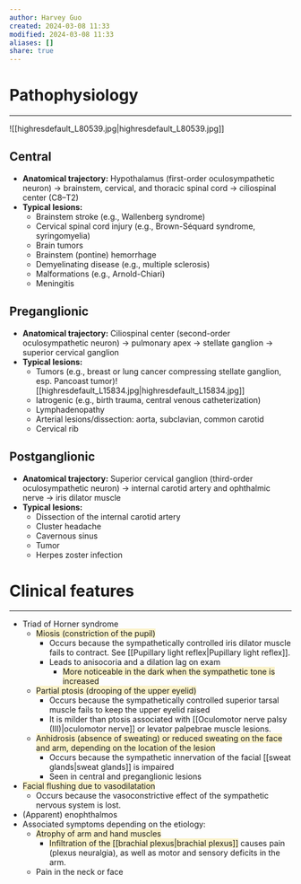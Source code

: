 ```yaml
---
author: Harvey Guo
created: 2024-03-08 11:33
modified: 2024-03-08 11:33
aliases: []
share: true
---
```

# Pathophysiology
---
![[highresdefault_L80539.jpg|highresdefault_L80539.jpg]]
## Central
- **Anatomical trajectory:** Hypothalamus (first-order oculosympathetic neuron) → brainstem, cervical, and thoracic spinal cord → ciliospinal center (C8–T2)
- **Typical lesions:**
    - Brainstem stroke (e.g., Wallenberg syndrome)
    - Cervical spinal cord injury (e.g., Brown-Séquard syndrome, syringomyelia)
    - Brain tumors
    - Brainstem (pontine) hemorrhage
    - Demyelinating disease (e.g., multiple sclerosis)
    - Malformations (e.g., Arnold-Chiari)
    - Meningitis
## Preganglionic
- **Anatomical trajectory:** Ciliospinal center (second-order oculosympathetic neuron) → pulmonary apex → stellate ganglion → superior cervical ganglion
- **Typical lesions:**
    - Tumors (e.g., breast or lung cancer compressing stellate ganglion, esp. Pancoast tumor)![[highresdefault_L15834.jpg|highresdefault_L15834.jpg]]
    - Iatrogenic (e.g., birth trauma, central venous catheterization)
    - Lymphadenopathy
    - Arterial lesions/dissection: aorta, subclavian, common carotid
    - Cervical rib
## Postganglionic
- **Anatomical trajectory:** Superior cervical ganglion (third-order oculosympathetic neuron) → internal carotid artery and ophthalmic nerve → iris dilator muscle
- **Typical lesions:**
    - Dissection of the internal carotid artery
    - Cluster headache
    - Cavernous sinus
    - Tumor
    - Herpes zoster infection
# Clinical features
---
- Triad of Horner syndrome 
	- <span style="background:rgba(240, 200, 0, 0.2)">Miosis (constriction of the pupil)</span>
		- Occurs because the sympathetically controlled iris dilator muscle fails to contract. See [[Pupillary light reflex|Pupillary light reflex]].
		- Leads to anisocoria and a dilation lag on exam
			- <span style="background:rgba(240, 200, 0, 0.2)">More noticeable in the dark when the sympathetic tone is increased</span>
	- <span style="background:rgba(240, 200, 0, 0.2)">Partial ptosis (drooping of the upper eyelid)</span>
		- Occurs because the sympathetically controlled superior tarsal muscle fails to keep the upper eyelid raised
		- It is milder than ptosis associated with [[Oculomotor nerve palsy (III)|oculomotor nerve]] or levator palpebrae muscle lesions.
	- <span style="background:rgba(240, 200, 0, 0.2)">Anhidrosis (absence of sweating) or reduced sweating on the face and arm, depending on the location of the lesion</span>
		- Occurs because the sympathetic innervation of the facial [[sweat glands|sweat glands]] is impaired
		- Seen in central and preganglionic lesions 
- <span style="background:rgba(240, 200, 0, 0.2)">Facial flushing due to vasodilatation</span> 
	- Occurs because the vasoconstrictive effect of the sympathetic nervous system is lost.
- (Apparent) enophthalmos 
- Associated symptoms depending on the etiology:
	- <span style="background:rgba(240, 200, 0, 0.2)">Atrophy of arm and hand muscles </span>
		- <span style="background:rgba(240, 200, 0, 0.2)">Infiltration of the [[brachial plexus|brachial plexus]]</span> causes pain (plexus neuralgia), as well as motor and sensory deficits in the arm.
	- Pain in the neck or face 